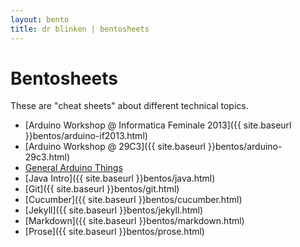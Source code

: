 ```yaml
---
layout: bento
title: dr blinken | bentosheets
---
```




Bentosheets
===========

These are "cheat sheets" about different technical topics.
* [Arduino Workshop @ Informatica Feminale 2013]({{ site.baseurl }}bentos/arduino-if2013.html)
* [Arduino Workshop @ 29C3]({{ site.baseurl }}bentos/arduino-29c3.html)
* [General Arduino Things](arduino.html)
* [Java Intro]({{ site.baseurl }}bentos/java.html)
* [Git]({{ site.baseurl }}bentos/git.html)
* [Cucumber]({{ site.baseurl }}bentos/cucumber.html)
* [Jekyll]({{ site.baseurl }}bentos/jekyll.html)
* [Markdown]({{ site.baseurl }}bentos/markdown.html)
* [Prose]({{ site.baseurl }}bentos/prose.html)
